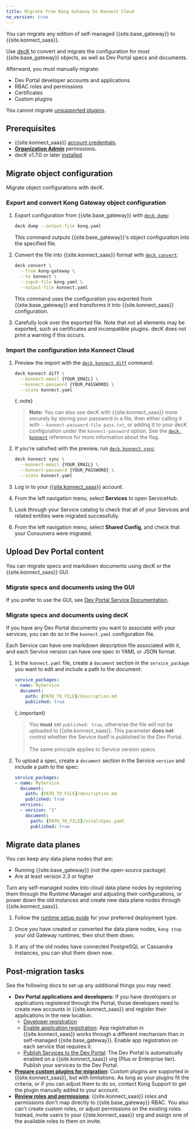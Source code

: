 ```yaml
---
title: Migrate from Kong Gateway to Konnect Cloud
no_version: true
---
```


You can migrate any edition of self-managed {{site.base_gateway}} to
{{site.konnect_saas}}.

Use [decK](/deck/) to convert and migrate the configuration for most
{{site.base_gateway}} objects, as well as Dev Portal specs and documents.

Afterward, you must manually migrate:
* Dev Portal developer accounts and applications
* RBAC roles and permissions
* Certificates
* Custom plugins

You cannot migrate [unsupported plugins](/konnect/manage-plugins/#plugin-limitations).

## Prerequisites
* {{site.konnect_saas}} [account credentials](/konnect/access-account/).
* [**Organization Admin**](/konnect/org-management/users-and-roles) permissions.
* decK v1.7.0 or later [installed](/deck/latest/installation/).

## Migrate object configuration

Migrate object configurations with decK.

### Export and convert Kong Gateway object configuration

1. Export configuration from {{site.base_gateway}} with [`deck dump`](/deck/latest/reference/deck_dump):

    ```bash
    deck dump --output-file kong.yaml
    ```

    This command outputs {{site.base_gateway}}'s object configuration into the
    specified file.

2. Convert the file into {{site.konnect_saas}} format with [`deck convert`](/deck/latest/reference/deck_convert):

    ```bash
    deck convert \
      --from kong-gateway \
      --to konnect \
      --input-file kong.yaml \
      --output-file konnect.yaml
    ```

    This command uses the configuration you exported from
    {{site.base_gateway}} and transforms it into {{site.konnect_saas}}
    configuration.

3. Carefully look over the exported file. Note that not all elements may be
exported, such as certificates and incompatible plugins. decK does not print
a warning if this occurs.

### Import the configuration into Konnect Cloud

1. Preview the import with the [`deck konnect diff`](/deck/latest/reference/deck_konnect_diff) command:

    ```sh
    deck konnect diff \
      --konnect-email {YOUR_EMAIL} \
      --konnect-password {YOUR_PASSWORD} \
      --state konnect.yaml
    ```

    {:.note}
    > **Note:** You can also use decK with {{site.konnect_saas}} more securely
    by storing your password in a file, then either calling it with
    `--konnect-password-file pass.txt`, or adding it to your decK configuration
    under the `konnect-password` option. See the
    [`deck konnect`](/deck/latest/reference/deck_konnect) reference for more
    information about the flag.

2. If you're satisfied with the preview, run [`deck konnect sync`](/deck/latest/reference/deck_konnect_sync):

    ```sh
    deck konnect sync \
      --konnect-email {YOUR_EMAIL} \
      --konnect-password {YOUR_PASSWORD} \
      --state konnect.yaml
    ```

3. Log in to your [{{site.konnect_saas}}](http://konnect.konghq.com/login) account.

4. From the left navigation menu, select **Services** to open ServiceHub.

5. Look through your Service catalog to check that all of your Services and
related entities were migrated successfully.

6. From the left navigation menu, select **Shared Config**, and check that your
Consumers were migrated.

## Upload Dev Portal content

You can migrate specs and markdown documents using decK or the
{{site.konnect_saas}} GUI.

### Migrate specs and documents using the GUI

If you prefer to use the GUI, see [Dev Portal Service Documentation](/konnect/servicehub/dev-portal/service-documentation).

### Migrate specs and documents using decK

If you have any Dev Portal documents you want to associate with your services,
you can do so in the `konnect.yaml` configuration file.

Each Service can have one markdown description file associated with it, and
each Service version can have one spec in YAML or JSON format.

1. In the `konnect.yaml` file, create a `document` section in the
`service_package` you want to edit and include a path to the document:

    ```yaml
    service_packages:
    - name: MyService
      document:
        path: {PATH_TO_FILE}/description.md
        published: true
    ```

    {:.important}
    > You **must** set `published: true`, otherwise the file will not be
    uploaded to {{site.konnect_saas}}. This parameter **does not** control
    whether the Service itself is published to the Dev Portal.
    > <br><br>
    > The same principle applies to Service version specs.

2. To upload a spec, create a `document` section in the Service `version` and
include a path to the spec:

    ```yaml
    service_packages:
    - name: MyService
      document:
        path: {PATH_TO_FILE}/description.md
        published: true
      versions:
      - version: "1"
        document:
          path: {PATH_TO_FILE}/vitalsSpec.yaml
          published: true
      ```

## Migrate data planes

You can keep any data plane nodes that are:
* Running {{site.base_gateway}} (not the open-source package)
* Are at least version 2.3 or higher

Turn any self-managed nodes into cloud data plane nodes by registering them
through the Runtime Manager and adjusting their configurations, or power down
the old instances and create new data plane nodes through {{site.konnect_saas}}.

1. Follow the [runtime setup guide](/konnect/runtime-manager/#kong-gateway) for
your preferred deployment type.

2. Once you have created or converted the data plane nodes, `kong stop` your
old Gateway runtimes, then shut them down.

3. If any of the old nodes have connected PostgreSQL or Cassandra instances,
you can shut them down now.

## Post-migration tasks

See the following docs to set up any additional things you may need:

* **Dev Portal applications and developers:** If you have developers or
applications registered through the Portal, those developers need to create new
accounts in {{site.konnect_saas}} and register their applications in the new
location.
    * [Developer registration](/konnect/dev-portal/access-and-approval/dev-reg)
    * [Enable application registration](/konnect/dev-portal/applications/enable-app-reg):
    App registration in {{site.konnect_saas}} works through a different
    mechanism than in self-managed {{site.base_gateway}}. Enable app
    registration on each service that requires it.
    * [Publish Services to the Dev Portal](/konnect/servicehub/dev-portal/publish):
    The Dev Portal is automatically enabled on a {{site.konnect_saas}} org
    (Plus or Enterprise tier). Publish your services to the Dev Portal.
* [**Prepare custom plugins for migration**](/konnect/manage-plugins/#custom-plugins):
Custom plugins are supported in {{site.konnect_saas}}, but with limitations. As
long as your plugins fit the criteria, or if you can adjust them to do so,
contact Kong Support to get the plugin manually added to your account.
* [**Review roles and permissions**](/konnect/org-management/users-and-roles/):
{{site.konnect_saas}} roles and permissions don't map directly to
{{site.base_gateway}} RBAC. You also can't create custom roles, or adjust
permissions on the existing roles. Instead, invite users to your
{{iste.konnect_saas}} org and assign one of the available roles to them on
invite.
